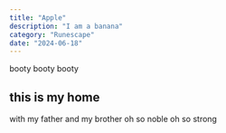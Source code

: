 ```yaml
---
title: "Apple"
description: "I am a banana"
category: "Runescape"
date: "2024-06-18"
---
```


booty booty booty

## this is my home

with my father and my brother oh so noble oh so strong
